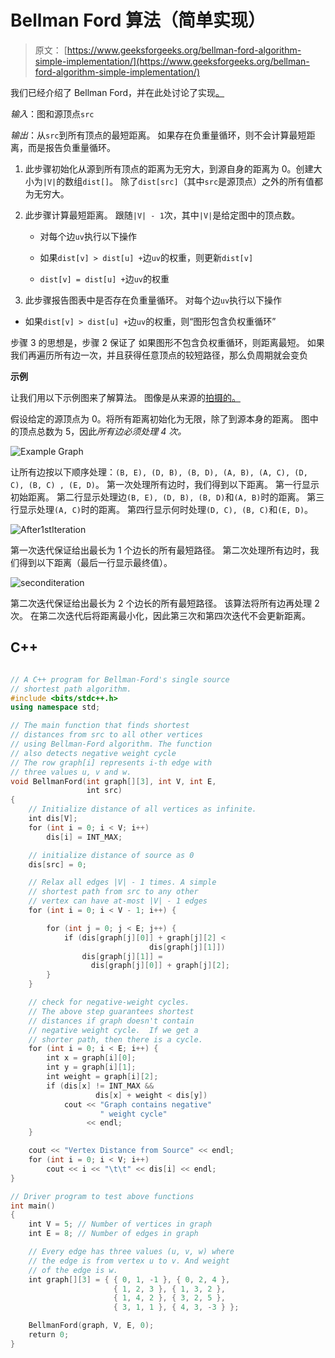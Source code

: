 # Bellman Ford 算法（简单实现）

> 原文： [https://www.geeksforgeeks.org/bellman-ford-algorithm-simple-implementation/](https://www.geeksforgeeks.org/bellman-ford-algorithm-simple-implementation/)

我们已经介绍了 Bellman Ford，并在此处讨论了实现[。](https://www.geeksforgeeks.org/bellman-ford-algorithm-dp-23/)

*输入*：图和源顶点`src`

*输出*：从`src`到所有顶点的最短距离。 如果存在负重量循环，则不会计算最短距离，而是报告负重量循环。

1.  此步骤初始化从源到所有顶点的距离为无穷大，到源自身的距离为 0。创建大小为`|V|`的数组`dist[]`。 除了`dist[src]`（其中`src`是源顶点）之外的所有值都为无穷大。

2.  此步骤计算最短距离。 跟随`|V| - 1`次，其中`|V|`是给定图中的顶点数。

    +   对每个边`uv`执行以下操作

    +   如果`dist[v] > dist[u] +`边`uv`的权重，则更新`dist[v]`

    +   `dist[v] = dist[u] +`边`uv`的权重

3.  此步骤报告图表中是否存在负重量循环。 对每个边`uv`执行以下操作

+   如果`dist[v] > dist[u] +`边`uv`的权重，则“图形包含负权重循环”

步骤 3 的思想是，步骤 2 保证了 如果图形不包含负权重循环，则距离最短。 如果我们再遍历所有边一次，并且获得任意顶点的较短路径，那么负周期就会变负

**示例**

让我们用以下示例图来了解算法。 图像是从来源的[拍摄的。](http://www.cs.arizona.edu/classes/cs445/spring07/ShortestPath2.prn.pdf)

假设给定的源顶点为 0。将所有距离初始化为无限，除了到源本身的距离。 图中的顶点总数为 5，因此*所有边必须处理 4 次。*

![Example Graph](img/566868a605baa6b2dadb4d9184a7c629.png "bellman2")

让所有边按以下顺序处理：`(B, E), (D, B), (B, D), (A, B), (A, C), (D, C), (B, C) , (E, D)`。 第一次处理所有边时，我们得到以下距离。 第一行显示初始距离。 第二行显示处理边`(B, E), (D, B), (B, D)`和`(A, B)`时的距离。 第三行显示处理`(A, C)`时的距离。 第四行显示何时处理`(D, C), (B, C)`和`(E, D)`。

![](img/27e4581ddb941b8bdb551d8ffb84321e.png "After1stIteration")

第一次迭代保证给出最长为 1 个边长的所有最短路径。 第二次处理所有边时，我们得到以下距离（最后一行显示最终值）。

![](img/c5fc23a47dc1ccc7a2de578ec1d30ee5.png "seconditeration")

第二次迭代保证给出最长为 2 个边长的所有最短路径。 该算法将所有边再处理 2 次。 在第二次迭代后将距离最小化，因此第三次和第四次迭代不会更新距离。

## C++

```cpp

// A C++ program for Bellman-Ford's single source 
// shortest path algorithm. 
#include <bits/stdc++.h> 
using namespace std; 

// The main function that finds shortest 
// distances from src to all other vertices 
// using Bellman-Ford algorithm. The function 
// also detects negative weight cycle 
// The row graph[i] represents i-th edge with 
// three values u, v and w. 
void BellmanFord(int graph[][3], int V, int E, 
                 int src) 
{ 
    // Initialize distance of all vertices as infinite. 
    int dis[V]; 
    for (int i = 0; i < V; i++) 
        dis[i] = INT_MAX; 

    // initialize distance of source as 0 
    dis[src] = 0; 

    // Relax all edges |V| - 1 times. A simple 
    // shortest path from src to any other 
    // vertex can have at-most |V| - 1 edges 
    for (int i = 0; i < V - 1; i++) { 

        for (int j = 0; j < E; j++) { 
            if (dis[graph[j][0]] + graph[j][2] < 
                               dis[graph[j][1]]) 
                dis[graph[j][1]] =  
                  dis[graph[j][0]] + graph[j][2]; 
        } 
    } 

    // check for negative-weight cycles. 
    // The above step guarantees shortest 
    // distances if graph doesn't contain 
    // negative weight cycle.  If we get a 
    // shorter path, then there is a cycle. 
    for (int i = 0; i < E; i++) { 
        int x = graph[i][0]; 
        int y = graph[i][1]; 
        int weight = graph[i][2]; 
        if (dis[x] != INT_MAX && 
                   dis[x] + weight < dis[y]) 
            cout << "Graph contains negative"
                    " weight cycle"
                 << endl; 
    } 

    cout << "Vertex Distance from Source" << endl; 
    for (int i = 0; i < V; i++) 
        cout << i << "\t\t" << dis[i] << endl; 
} 

// Driver program to test above functions 
int main() 
{ 
    int V = 5; // Number of vertices in graph 
    int E = 8; // Number of edges in graph 

    // Every edge has three values (u, v, w) where 
    // the edge is from vertex u to v. And weight 
    // of the edge is w. 
    int graph[][3] = { { 0, 1, -1 }, { 0, 2, 4 }, 
                       { 1, 2, 3 }, { 1, 3, 2 },  
                       { 1, 4, 2 }, { 3, 2, 5 },  
                       { 3, 1, 1 }, { 4, 3, -3 } }; 

    BellmanFord(graph, V, E, 0); 
    return 0; 
} 

```